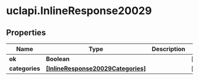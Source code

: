 # uclapi.InlineResponse20029

## Properties

Name | Type | Description | Notes
------------ | ------------- | ------------- | -------------
**ok** | **Boolean** |  | [optional] 
**categories** | [**[InlineResponse20029Categories]**](InlineResponse20029Categories.md) |  | [optional] 


